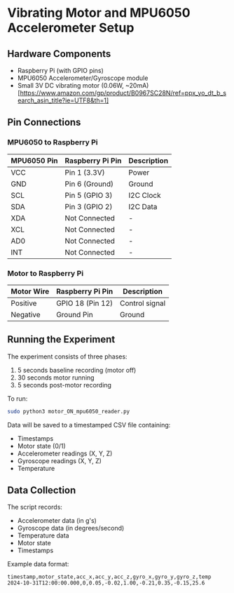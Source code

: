 # Vibrating Motor and MPU6050 Accelerometer Setup

## Hardware Components
- Raspberry Pi (with GPIO pins)
- MPU6050 Accelerometer/Gyroscope module
- Small 3V DC vibrating motor (0.06W, ~20mA) [https://www.amazon.com/gp/product/B0967SC28N/ref=ppx_yo_dt_b_search_asin_title?ie=UTF8&th=1]

## Pin Connections

### MPU6050 to Raspberry Pi
| MPU6050 Pin | Raspberry Pi Pin | Description |
|-------------|-----------------|-------------|
| VCC         | Pin 1 (3.3V)    | Power       |
| GND         | Pin 6 (Ground)  | Ground      |
| SCL         | Pin 5 (GPIO 3)  | I2C Clock   |
| SDA         | Pin 3 (GPIO 2)  | I2C Data    |
| XDA         | Not Connected   | -           |
| XCL         | Not Connected   | -           |
| AD0         | Not Connected   | -           |
| INT         | Not Connected   | -           |

### Motor to Raspberry Pi
| Motor Wire  | Raspberry Pi Pin | Description |
|-------------|-----------------|-------------|
| Positive    | GPIO 18 (Pin 12)| Control signal |
| Negative    | Ground Pin      | Ground      |


## Running the Experiment

The experiment consists of three phases:
1. 5 seconds baseline recording (motor off)
2. 30 seconds motor running
3. 5 seconds post-motor recording

To run:
```bash
sudo python3 motor_ON_mpu6050_reader.py
```

Data will be saved to a timestamped CSV file containing:
- Timestamps
- Motor state (0/1)
- Accelerometer readings (X, Y, Z)
- Gyroscope readings (X, Y, Z)
- Temperature

## Data Collection
The script records:
- Accelerometer data (in g's)
- Gyroscope data (in degrees/second)
- Temperature data
- Motor state
- Timestamps

Example data format:
```csv
timestamp,motor_state,acc_x,acc_y,acc_z,gyro_x,gyro_y,gyro_z,temp
2024-10-31T12:00:00.000,0,0.05,-0.02,1.00,-0.21,0.35,-0.15,25.6
```
